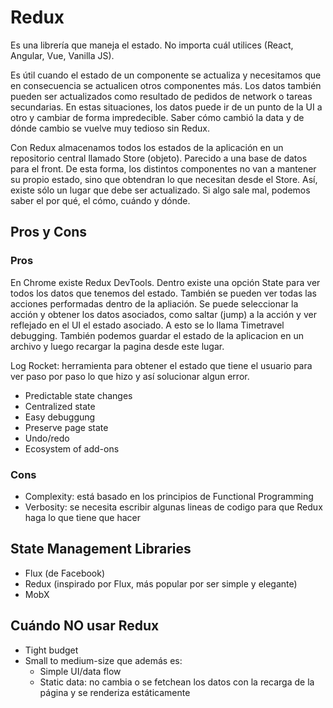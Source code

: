 # Redux

Es una librería que maneja el estado. No importa cuál utilices (React, Angular, Vue, Vanilla JS).

Es útil cuando el estado de un componente se actualiza y necesitamos que en consecuencia se actualicen otros componentes más. Los datos también pueden ser actualizados como resultado de pedidos de network o tareas secundarias. En estas situaciones, los datos puede ir de un punto de la UI a otro y cambiar de forma impredecible. Saber cómo cambió la data y de dónde cambio se vuelve muy tedioso sin Redux.

Con Redux almacenamos todos los estados de la aplicación en un repositorio central llamado Store (objeto). Parecido a una base de datos para el front. De esta forma, los distintos componentes no van a mantener su propio estado, sino que obtendran lo que necesitan desde el Store. Así, existe sólo un lugar que debe ser actualizado. Si algo sale mal, podemos saber el por qué, el cómo, cuándo y dónde.

## Pros y Cons

### Pros

En Chrome existe Redux DevTools. Dentro existe una opción State para ver todos los datos que tenemos del estado. También se pueden ver todas las acciones performadas dentro de la apliación. Se puede seleccionar la acción y obtener los datos asociados, como saltar (jump) a la acción y ver reflejado en el UI el estado asociado. A esto se lo llama Timetravel debugging. También podemos guardar el estado de la aplicacion en un archivo y luego recargar la pagina desde este lugar.

Log Rocket: herramienta para obtener el estado que tiene el usuario para ver paso por paso lo que hizo y así solucionar algun error.

- Predictable state changes
- Centralized state
- Easy debuggung
- Preserve page state
- Undo/redo
- Ecosystem of add-ons

### Cons

- Complexity: está basado en los principios de Functional Programming
- Verbosity: se necesita escribir algunas lineas de codigo para que Redux haga lo que tiene que hacer

## State Management Libraries

- Flux (de Facebook)
- Redux (inspirado por Flux, más popular por ser simple y elegante)
- MobX

## Cuándo NO usar Redux

- Tight budget
- Small to medium-size que además es:
  - Simple UI/data flow
  - Static data: no cambia o se fetchean los datos con la recarga de la página y se renderiza estáticamente
